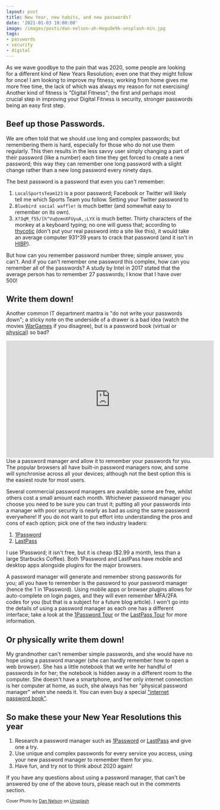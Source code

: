```yaml
---
layout: post
title: New Year, new habits, and new passwords?
date: '2021-01-03 10:00:00'
image: /images/posts/dan-nelson-ah-HeguOe9k-unsplash-min.jpg
tags:
- passwords
- security
- digital
---
```


As we wave goodbye to the pain that was 2020, some people are looking for a different kind of New Years Resolution; even one that they might follow for once! I am looking to improve my fitness; working from home gives me more free time, the lack of which was always my reason for not exercising! Another kind of fitness is "Digital Fitness"; the first and perhaps most crucial step in improving your Digital Fitness is security, stronger passwords being an easy first step.

## Beef up those Passwords.

We are often told that we should use long and complex passwords; but remembering them is hard, especially for those who do not use them regularly. This then results in the less savvy user simply changing a part of their password (like a number) each time they get forced to create a new password; this way they can remember one long password with a slight change rather than a new long password every ninety days.

The best password is a password that even you can't remember:

1. `LocalSportsTeam123` is a poor password; Facebook or Twitter will likely tell me which Sports Team you follow.
Setting your Twitter password to 
2. `Bluebird social waffle!` is much better (and somewhat easy to remember on its own).
3. `X?3qM_f55/[h^Vu@zmnXFUyuA,;LYX` is much better. Thirty characters of the monkey at a keyboard typing; no one will guess that; according to [thycotic](https://thycotic.com/resources/password-strength-checker/) (don't put your real password into a site like this), it would take an average computer 931^39 years to crack that password (and it isn't in [HIBP](https://haveibeenpwned.com/Passwords)).

But how can you remember password number three; simple answer, you can't. And if you can't remember one password this complex, how can you remember all of the passwords? A study by Intel in 2017 stated that the average person has to remember 27 passwords; I know that I have over 500!

## Write them down!

Another common IT department mantra is "do not write your passwords down"; a sticky note on the underside of a drawer is a bad idea (watch the movies [WarGames](https://www.imdb.com/title/tt0086567/) if you disagree), but is a password book (virtual or [physical](https://www.amazon.co.uk/gp/product/1441303251/ref=as_li_tl?ie=UTF8&camp=1634&creative=6738&creativeASIN=1441303251&linkCode=as2&tag=awsomebooks-21&linkId=4d7e63be3ffb2f231ba3028ef2d30429)) so bad?

<div class="center">
    <iframe width="560" height="315" src="https://www.youtube-nocookie.com/embed/_UqEg1cFqig" frameborder="0" allow="accelerometer; autoplay; clipboard-write; encrypted-media; gyroscope; picture-in-picture" allowfullscreen></iframe>
</div>
Use a password manager and allow it to remember your passwords for you. The popular browsers all have built-in password managers now, and some will synchronise across all your devices; although not the best option this is the easiest route for most users.

Several commercial password managers are available; some are free, whilst others cost a small amount each month. Whichever password manager you choose you need to be sure you can trust it; putting all your passwords into a manager with poor security is nearly as bad as using the same password everywhere! If you do not want to put effort into understanding the pros and cons of each option; pick one of the two industry leaders:

1. [1Password](https://1password.com/)  
2. [LastPass](https://www.lastpass.com/)

I use 1Password; it isn't free, but it is cheap ($2.99 a month, less than a large Starbucks Coffee). Both 1Password and LastPass have mobile and desktop apps alongside plugins for the major browsers. 

A password manager will generate and remember strong passwords for you; all you have to remember is the password to your password manager (hence the 1 in 1Password). Using mobile apps or browser plugins allows for auto-complete on login pages, and they will even remember MFA/2FA codes for you (but that is a subject for a future blog article). I won't go into the details of using a password manager as each one has a different interface; take a look at the [1Password Tour](https://1password.com/tour/) or the [LastPass Tour](https://www.lastpass.com/how-lastpass-works) for more information.

## Or physically write them down!

My grandmother can't remember simple passwords, and she would have no hope using a password manager (she can hardly remember how to open a web browser). She has a little notebook that we write her handful of passwords in for her; the notebook is hidden away in a different room to the computer. She doesn't have a smartphone, and her only internet connection is her computer at home, as such, she always has her "physical password manager" when she needs it. You can even buy a special ["internet password book"](https://www.amazon.co.uk/gp/product/1441303251/ref=as_li_tl?ie=UTF8&camp=1634&creative=6738&creativeASIN=1441303251&linkCode=as2&tag=awsomebooks-21&linkId=4d7e63be3ffb2f231ba3028ef2d30429).

## So make these your New Year Resolutions this year

1. Research a password manager such as [1Password](https://1password.com/) or [LastPass](https://www.lastpass.com/) and give one a try. 
2. Use unique and complex passwords for every service you access, using your new password manager to remember them for you.
3. Have fun, and try not to think about 2020 again!

If you have any questions about using a password manager, that can't be answered by one of the above tours, please reach out in the comments section.

<small>Cover Photo by <a href="https://unsplash.com/@danny144?utm_source=melodiouscode&amp;utm_medium=referral&amp;utm_content=creditCopyText">Dan Nelson</a> on <a href="https://unsplash.com/s/photos/password?utm_source=melodiouscode&amp;utm_medium=referral&amp;utm_content=creditCopyText">Unsplash</a></small>